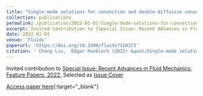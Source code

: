```yaml
---
title: "Single-mode solutions for convection and double-diffusive convection in porous media"
collection: publications
permalink: /publication/2022-01-01-Single-mode-solutions-for-convection-and-double-diffusive-convection-in-porous-media
excerpt: Invited contribution to [Special Issue: Recent Advances in Fluid Mechanics: Feature Papers, 2022](https://www.mdpi.com/journal/fluids/special_issues/019004EM82), Selected as [Issue Cover](https://www.mdpi.com/2311-5521/7/12)
date: 2022-01-01
venue: 'Fluids'
paperurl: 'https://doi.org/10.3390/fluids7120373'
citation: ' Chang Liu,  Edgar Knobloch (2022) &quot;Single-mode solutions for convection and double-diffusive convection in porous media.&quot; <i>Fluids</i>. 7, 373.'
---
```

Invited contribution to [Special Issue: Recent Advances in Fluid Mechanics: Feature Papers, 2022](https://www.mdpi.com/journal/fluids/special_issues/019004EM82), Selected as [Issue Cover](https://www.mdpi.com/2311-5521/7/12)

[Access paper here](https://doi.org/10.3390/fluids7120373){:target="_blank"}
